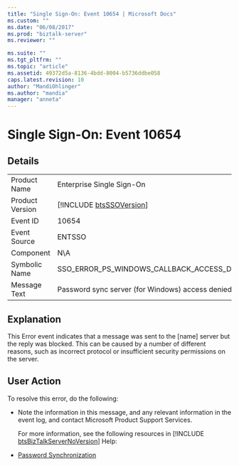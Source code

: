 ```yaml
---
title: "Single Sign-On: Event 10654 | Microsoft Docs"
ms.custom: ""
ms.date: "06/08/2017"
ms.prod: "biztalk-server"
ms.reviewer: ""

ms.suite: ""
ms.tgt_pltfrm: ""
ms.topic: "article"
ms.assetid: 49372d5a-8136-4bdd-8004-b5736ddbe058
caps.latest.revision: 10
author: "MandiOhlinger"
ms.author: "mandia"
manager: "anneta"
---
```

# Single Sign-On: Event 10654
## Details  

|                 |                                                             |
|-----------------|-------------------------------------------------------------|
|  Product Name   |                  Enterprise Single Sign-On                  |
| Product Version | [!INCLUDE [btsSSOVersion](../includes/btsssoversion-md.md)] |
|    Event ID     |                            10654                            |
|  Event Source   |                           ENTSSO                            |
|    Component    |                             N\A                             |
|  Symbolic Name  |         SSO_ERROR_PS_WINDOWS_CALLBACK_ACCESS_DENIED         |
|  Message Text   |     Password sync server (for Windows) access denied.%r     |

## Explanation  
 This Error event indicates that a message was sent to the [name] server but the reply was blocked. This can be caused by a number of different reasons, such as incorrect protocol or insufficient security permissions on the server.  

## User Action  
 To resolve this error, do the following:  

- Note the information in this message, and any relevant information in the event log, and contact Microsoft Product Support Services.  

  For more information, see the following resources in [!INCLUDE [btsBizTalkServerNoVersion](../includes/btsbiztalkservernoversion-md.md)] Help:  

- [Password Synchronization](../core/password-synchronization2.md)
